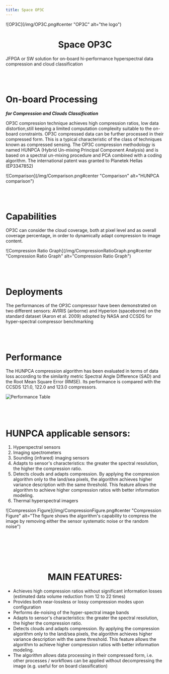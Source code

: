 ```yaml
---
title: Space OP3C
---
```


![OP3C](/img/OP3C.png#center "OP3C" alt="the logo")

# <div align="center" title="Space OP3C Algorithm"> Space OP3C </div>

JFPGA or SW solution for on-board hi-performance
hyperspectral data compression and cloud classification

<br/><br/>

# On-board Processing

**_for Compression and Clouds Classification_**

OP3C compression technique achieves high compression ratios, low data distortion,still keeping a limited computation complexity suitable to the on-board constraints. OP3C compressed data can be further processed in their compressed form. This is a typical characteristic of the class of techniques known as compressed sensing. The OP3C compression methodology is named HUNPCA (Hybrid Un-mixing Principal Component Analysis) and is based on a spectral un-mixing procedure and PCA combined with a coding algorithm. The international patent was granted to Planetek Hellas (EP3347852)

![Comparison](/img/Comparison.png#center "Comparison" alt="HUNPCA comparison")

<br/><br/>

# Capabilities

OP3C can consider the cloud coverage, both at pixel level and as overall coverage percentage, in order to dynamically adapt compression to image content.

![Compression Ratio Graph](/img/CompressionRatioGraph.png#center "Compression Ratio Graph" alt="Compression Ratio Graph")

<br/><br/>

# Deployments

The performances of the OP3C compressor have been demonstrated on two different sensors: AVIRIS (airborne) and Hyperion
(spaceborne) on the standard dataset (Aaron et al. 2009) adopted by NASA and CCSDS for hyper-spectral compressor benchmarking

<br/><br/>

# Performance

The HUNPCA compression algorithm has been evaluated in terms of data loss according to the similarity metric Spectral Angle Difference (SAD) and the Root Mean Square Error (RMSE). Its performance is compared with the CCSDS 121.0, 122.0 and 123.0 compressors.

![Performance Table](/img/PerformanceTable.png#center "Performance Table")
<br/><br/>
<br/><br/>

# HUNPCA applicable sensors:

1. Hyperspectral sensors
2. Imaging spectrometers
3. Sounding (infrared) imaging sensors
4. Adapts to sensor's characteristics:
   the greater the spectral resolution, the higher the compression ratio.
5. Detects clouds and adapts compression.
   By applying the compression algorithm only to the land/sea pixels, the algorithm achieves higher variance description with the same threshold. This feature allows the algorithm to achieve higher compression ratios with better information modeling.
6. Thermal hyperspectral imagers

![Compression Figure](/img/CompressionFigure.png#center "Compression Figure" alt="The figure shows the algorithm's capability to compress the image by removing either the sensor systematic noise or the random noise")

<br/><br/>

<br/><br/>

# <div align="center" title="Features List of the Algorithm"> MAIN FEATURES: </div>

- Achieves high compression ratios without significant information losses (estimated data volume reduction from 12 to 22 times)
- Provides both near-lossless or lossy compression modes upon configuration
- Performs de-noising of the hyper-spectral image bands
- Adapts to sensor's characteristics: the greater the spectral resolution, the higher the compression ratio.
- Detects clouds and adapts compression. By applying the compression algorithm only to the land/sea pixels, the algorithm achieves higher variance description with the same threshold. This feature allows the algorithm to achieve higher compression ratios with better information modeling.
- The algorithm allows data processing in their compressed form, i.e. other processes / workflows can be applied without decompressing the image (e.g. useful for on board classification)
